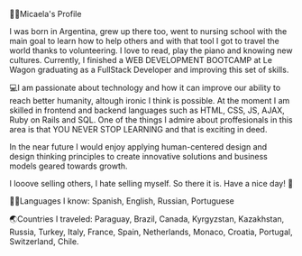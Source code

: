 👩🏼Micaela's Profile

I was born in Argentina, grew up there too, went to nursing school with the main goal to learn how to help others and with that tool I got to travel the world thanks to volunteering. I love to read, play the piano and knowing new cultures. Currently, I finished a WEB DEVELOPMENT BOOTCAMP at Le Wagon graduating as a FullStack Developer and improving this set of skills.

💻I am passionate about technology and how it can improve our ability to reach better humanity, altough ironic I think is possible. At the moment I am skilled in frontend and backend languages such as HTML, CSS, JS, AJAX, Ruby on Rails and SQL. One of the things I admire about proffesionals in this area is that YOU NEVER STOP LEARNING and that is exciting in deed.

In the near future I would enjoy applying human-centered design and design thinking principles to create innovative solutions and business models geared towards growth.

I looove selling others, I hate selling myself. So there it is. Have a nice day! 🎈

🤙🏼Languages I know: Spanish, English, Russian, Portuguese

🌏Countries I traveled: Paraguay, Brazil, Canada, Kyrgyzstan, Kazakhstan, Russia, Turkey, Italy, France, Spain, Netherlands, Monaco, Croatia, Portugal, Switzerland, Chile.
